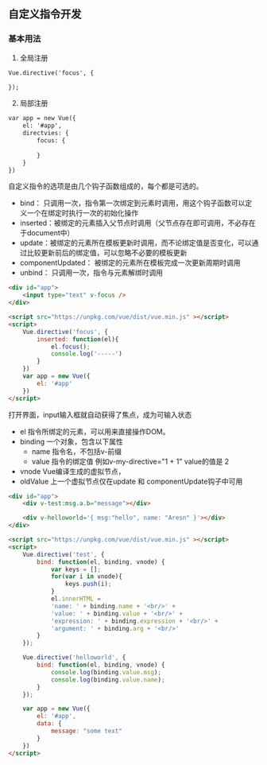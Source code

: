 ## 自定义指令开发

### 基本用法

1. 全局注册
```html
Vue.directive('focus', {

});
```

2. 局部注册
```html
var app = new Vue({
    el: '#app',
    directvies: {
        focus: {
            
        }
    }
})
```

自定义指令的选项是由几个钩子函数组成的，每个都是可选的。
- bind： 只调用一次，指令第一次绑定到元素时调用，用这个钩子函数可以定义一个在绑定时执行一次的初始化操作
- inserted：被绑定的元素插入父节点时调用（父节点存在即可调用，不必存在于document中）
- update：被绑定的元素所在模板更新时调用，而不论绑定值是否变化，可以通过比较更新前后的绑定值，可以忽略不必要的模板更新
- componentUpdated： 被绑定的元素所在模板完成一次更新周期时调用
- unbind： 只调用一次，指令与元素解绑时调用

```html
<div id="app">
    <input type="text" v-focus />
</div>

<script src="https://unpkg.com/vue/dist/vue.min.js" ></script>
<script>
    Vue.directive('focus', {
        inserted: function(el){
            el.focus();
            console.log('-----')
        }
    })
    var app = new Vue({
        el: '#app'
    })
</script>
```

打开界面，input输入框就自动获得了焦点，成为可输入状态

- el 指令所绑定的元素，可以用来直接操作DOM。
- binding 一个对象，包含以下属性
    - name 指令名，不包括v-前缀
    - value 指令的绑定值 例如v-my-directive="1 + 1" value的值是 2
- vnode Vue编译生成的虚拟节点，
- oldValue 上一个虚拟节点仅在update 和 componentUpdate钩子中可用

```html
<div id="app">
    <div v-test:msg.a.b="message"></div>

    <div v-helloworld='{ msg:"hello", name: "Aresn" }'></div>
</div>

<script src="https://unpkg.com/vue/dist/vue.min.js" ></script>
<script>
    Vue.directive('test', {
        bind: function(el, binding, vnode) {
            var keys = [];
            for(var i in vnode){
                keys.push(i);
            }
            el.innerHTML = 
            'name: ' + binding.name + '<br/>' +
            'value: ' + binding.value + '<br/>' +
            'expression: ' + binding.expression + '<br/>' +
            'argument: ' + binding.arg + '<br/>'
        }
    });

    Vue.directive('helloworld', {
        bind: function(el, binding, vnode) {
            console.log(binding.value.msg);
            console.log(binding.value.name);
        }
    });

    var app = new Vue({
        el: '#app',
        data: {
            message: "some text"
        }
    })
</script>
```

